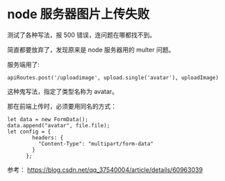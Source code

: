 # node 服务器图片上传失败

测试了各种写法，报 500 错误，连问题在哪都找不到。

简直都要放弃了，发现原来是 node 服务器用的 multer 问题。

服务端用了:

`apiRoutes.post('/uploadimage', upload.single('avatar'), uploadImage)`

这种鬼写法，指定了类型名称为 avatar。

那在前端上传时，必须要用同名的方式：

```
let data = new FormData();
data.append("avatar", file.file);
let config = {
        headers: {
          "Content-Type": "multipart/form-data"
        }
      };
```

参考：
https://blog.csdn.net/qq_37540004/article/details/60963039
